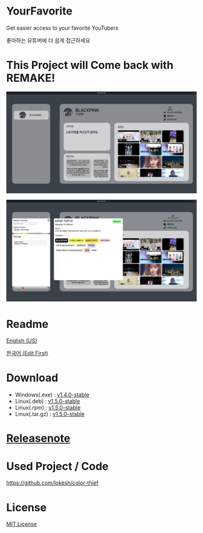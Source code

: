 # YourFavorite
Get easier access to your favorite YouTubers

좋아하는 유튜버에 더 쉽게 접근하세요

# This Project will Come back with REMAKE!

![img](https://github.com/cottons-kr/YourFavorite/raw/main/document/example.png)

![img](https://github.com/cottons-kr/YourFavorite/raw/main/document/package.png)

# Readme
[English (US)](https://github.com/cottons-kr/YourFavorite/blob/main/document/README-us.md)

[한국어 (Edit First)](https://github.com/cottons-kr/YourFavorite/blob/main/document/README-kr.md)

# Download
- Windows(.exe) : [v1.4.0-stable](https://github.com/cottons-kr/YourFavorite/releases/download/v1.4.0-stable/YourFavorite.Setup.1.4.0-stable.exe)
- Linux(.deb) : [v1.5.0-stable](https://github.com/cottons-kr/YourFavorite/releases/download/v1.5.0-stable/YourFavorite_1.5.0-stable_amd64.deb)
- Linux(.rpm) : [v1.5.0-stable](https://github.com/cottons-kr/YourFavorite/releases/download/v1.5.0-stable/YourFavorite-1.5.0-stable.x86_64.rpm)
- Linux(.tar.gz) : [v1.5.0-stable](https://github.com/cottons-kr/YourFavorite/releases/download/v1.5.0-stable/YourFavorite-1.5.0-stable.tar.gz)

# [Releasenote](https://github.com/cottons-kr/YourFavorite/blob/main/document/Releasenote.md)

# Used Project / Code
https://github.com/lokesh/color-thief

# License
[MIT License](https://github.com/cottons-kr/YourFavorite/blob/main/LICENSE)
